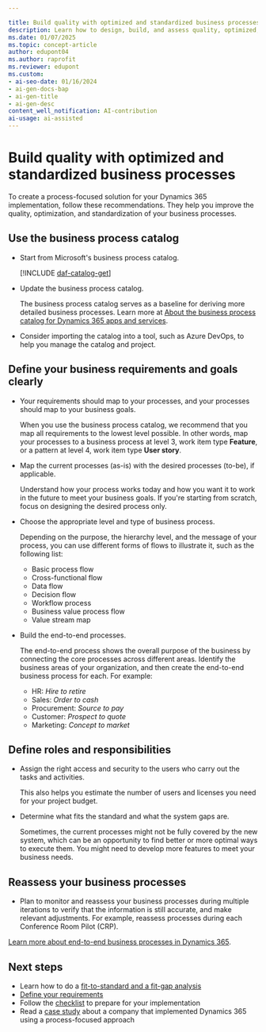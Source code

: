 ```yaml
---

title: Build quality with optimized and standardized business processes
description: Learn how to design, build, and assess quality, optimized, and standardized business processes for your Dynamics 365 implementation.
ms.date: 01/07/2025
ms.topic: concept-article
author: edupont04
ms.author: raprofit
ms.reviewer: edupont
ms.custom:
- ai-seo-date: 01/16/2024
- ai-gen-docs-bap
- ai-gen-title
- ai-gen-desc
content_well_notification: AI-contribution
ai-usage: ai-assisted
---
```


# Build quality with optimized and standardized business processes

To create a process-focused solution for your Dynamics 365 implementation, follow these recommendations. They help you improve the quality, optimization, and standardization of your business processes.

## Use the business process catalog

- Start from Microsoft's business process catalog.  

  [!INCLUDE [daf-catalog-get](../includes/daf-catalog-get.md)]  

- Update the business process catalog.  

  The business process catalog serves as a baseline for deriving more detailed business processes. Learn more at [About the business process catalog for Dynamics 365 apps and services](../business-processes/about.md).

- Consider importing the catalog into a tool, such as Azure DevOps, to help you manage the catalog and project.

## Define your business requirements and goals clearly

- Your requirements should map to your processes, and your processes should map to your business goals.  

  When you use the business process catalog, we recommend that you map all requirements to the lowest level possible. In other words, map your processes to a business process at level 3, work item type **Feature**, or a pattern at level 4, work item type **User story**.

- Map the current processes (as-is) with the desired processes (to-be), if applicable.  

  Understand how your process works today and how you want it to work in the future to meet your business goals. If you're starting from scratch, focus on designing the desired process only.

- Choose the appropriate level and type of business process.  

  Depending on the purpose, the hierarchy level, and the message of your process, you can use different forms of flows to illustrate it, such as the following list:

  - Basic process flow
  - Cross-functional flow
  - Data flow
  - Decision flow
  - Workflow process
  - Business value process flow
  - Value stream map

- Build the end-to-end processes.  

  The end-to-end process shows the overall purpose of the business by connecting the core processes across different areas. Identify the business areas of your organization, and then create the end-to-end business process for each. For example:

  - HR: *Hire to retire*
  - Sales: *Order to cash*
  - Procurement: *Source to pay*
  - Customer: *Prospect to quote*
  - Marketing: *Concept to market*

## Define roles and responsibilities  

- Assign the right access and security to the users who carry out the tasks and activities.  

  This also helps you estimate the number of users and licenses you need for your project budget.

- Determine what fits the standard and what the system gaps are.  

  Sometimes, the current processes might not be fully covered by the new system, which can be an opportunity to find better or more optimal ways to execute them. You might need to develop more features to meet your business needs.

## Reassess your business processes  

- Plan to monitor and reassess your business processes during multiple iterations to verify that the information is still accurate, and make relevant adjustments. For example, reassess processes during each Conference Room Pilot (CRP).

[Learn more about end-to-end business processes in Dynamics 365](../business-processes/overview.md).

## Next steps

- Learn how to do a [fit-to-standard and a fit-gap analysis](process-focused-solution-fit-to-standard-fit-gap-analysis.md)
- [Define your requirements](process-focused-solution-define-requirements.md)
- Follow the [checklist](process-focused-solution-checklist.md) to prepare for your implementation
- Read a [case study](process-focused-solution-case-study-journey.md) about a company that implemented Dynamics 365 using a process-focused approach
